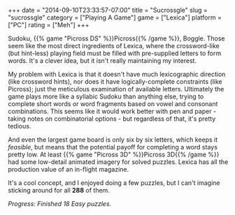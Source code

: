 +++
date = "2014-09-10T23:33:57-07:00"
title = "Sucrossgle"
slug = "sucrossgle"
category = ["Playing A Game"]
game = ["Lexica"]
platform = ["PC"]
rating = ["Meh"]
+++

Sudoku, {{% game "Picross DS" %}}Picross{{% /game %}}, Boggle.  Those seem like the most direct ingredients of Lexica, where the crossword-like (but hint-less) playing field must be filled with pre-supplied letters to form words.  It's a clever idea, but it isn't really maintaining my interest.

My problem with Lexica is that it doesn't have much lexicographic direction (like crossword hints), nor does it have logically-complete constraints (like Picross); just the meticulous examination of available letters.  Ultimately the game plays more like a syllabic Sudoku than anything else, trying to complete short words or word fragments based on vowel and consonant combinations.  This seems like it would work better with pen and paper - taking notes on combinatorial options - but regardless of that, it's pretty tedious.

And even the largest game board is only six by six letters, which keeps it <i>feasible</i>, but means that the potential payoff for completing a word stays pretty low.  At least {{% game "Picross 3D" %}}Picross 3D{{% /game %}} had some low-detail animated imagery for solved puzzles.  Lexica has all the production value of an in-flight magazine.

It's a cool concept, and I enjoyed doing a few puzzles, but I can't imagine sticking around for all <b>288</b> of them.

<i>Progress: Finished 18 Easy puzzles.</i>
